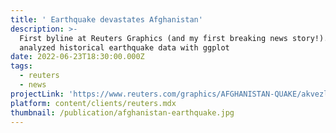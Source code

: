 ```yaml
---
title: ' Earthquake devastates Afghanistan'
description: >-
  First byline at Reuters Graphics (and my first breaking news story!). I
  analyzed historical earthquake data with ggplot
date: 2022-06-23T18:30:00.000Z
tags:
  - reuters
  - news
projectLink: 'https://www.reuters.com/graphics/AFGHANISTAN-QUAKE/akvezlnropr/'
platform: content/clients/reuters.mdx
thumbnail: /publication/afghanistan-earthquake.jpg
---
```


